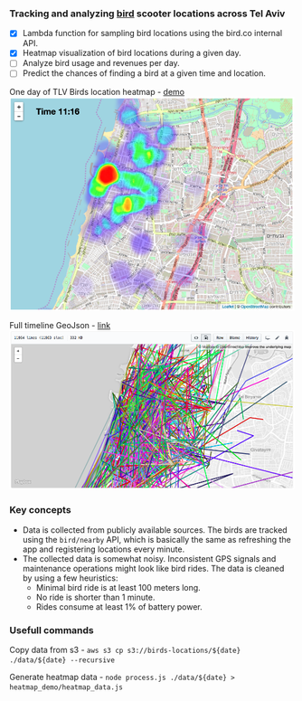 ### Tracking and analyzing [bird](https://bird.co) scooter locations across Tel Aviv

- [x] Lambda function for sampling bird locations using the bird.co internal API.
- [x] Heatmap visualization of bird locations during a given day.
- [ ] Analyze bird usage and revenues per day.
- [ ] Predict the chances of finding a bird at a given time and location.

One day of TLV Birds location heatmap - [demo](https://idoco.github.io/birding/heatmap_demo/)
[![heatmap demo](examples/heatmap_example.png)](https://idoco.github.io/birding/heatmap_demo/)

Full timeline GeoJson - [link](examples/timeline_example.geojson)
[![timeline geojson](examples/timeline_example.png)](examples/timeline_example.geojson)

### Key concepts

- Data is collected from publicly available sources. The birds are tracked using the `bird/nearby` API, which is basically the same as refreshing the app and registering locations every minute.
- The collected data is somewhat noisy. Inconsistent GPS signals and maintenance operations might look like bird rides. The data is cleaned by using a few heuristics:
  - Minimal bird ride is at least 100 meters long.
  - No ride is shorter than 1 minute.
  - Rides consume at least 1% of battery power.

### Usefull commands

Copy data from s3 - `aws s3 cp s3://birds-locations/${date} ./data/${date} --recursive`

Generate heatmap data - `node process.js ./data/${date} > heatmap_demo/heatmap_data.js`
